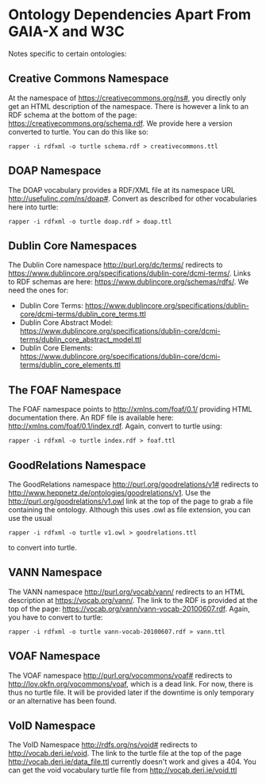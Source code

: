 <!--
SPDX-FileCopyrightText: 2024 Osnabrück University of Applied Sciences
SPDX-FileContributor: Andreas Schliebitz
SPDX-FileContributor: Henri Graf
SPDX-FileContributor: Jonas Tüpker
SPDX-FileContributor: Lukas Hesse
SPDX-FileContributor: Maik Fruhner
SPDX-FileContributor: Prof. Dr.-Ing. Heiko Tapken
SPDX-FileContributor: Tobias Wamhof

SPDX-License-Identifier: MIT
-->

# Ontology Dependencies Apart From GAIA-X and W3C

Notes specific to certain ontologies:

## Creative Commons Namespace

At the namespace of https://creativecommons.org/ns#, you directly only get an HTML description of the namespace. There is however a link to an RDF schema at the bottom of the page: https://creativecommons.org/schema.rdf. We provide here a version converted to turtle. You can do this like so:

```
rapper -i rdfxml -o turtle schema.rdf > creativecommons.ttl
```

## DOAP Namespace

The DOAP vocabulary provides a RDF/XML file at its namespace URL http://usefulinc.com/ns/doap#. Convert as described for other vocabularies here into turtle:

```
rapper -i rdfxml -o turtle doap.rdf > doap.ttl
```

## Dublin Core Namespaces

The Dublin Core namespace http://purl.org/dc/terms/ redirects to https://www.dublincore.org/specifications/dublin-core/dcmi-terms/. Links to RDF schemas are here: https://www.dublincore.org/schemas/rdfs/. We need the ones for:

- Dublin Core Terms: https://www.dublincore.org/specifications/dublin-core/dcmi-terms/dublin_core_terms.ttl
- Dublin Core Abstract Model: https://www.dublincore.org/specifications/dublin-core/dcmi-terms/dublin_core_abstract_model.ttl
- Dublin Core Elements: https://www.dublincore.org/specifications/dublin-core/dcmi-terms/dublin_core_elements.ttl

## The FOAF Namespace

The FOAF namespace points to http://xmlns.com/foaf/0.1/ providing HTML documentation there. An RDF file is available here: http://xmlns.com/foaf/0.1/index.rdf. Again, convert to turtle using:

```
rapper -i rdfxml -o turtle index.rdf > foaf.ttl
```

## GoodRelations Namespace

The GoodRelations namespace http://purl.org/goodrelations/v1# redirects to http://www.heppnetz.de/ontologies/goodrelations/v1. Use the http://purl.org/goodrelations/v1.owl link at the top of the page to grab a file containing the ontology. Although this uses .owl as file extension, you can use the usual

```
rapper -i rdfxml -o turtle v1.owl > goodrelations.ttl
```

to convert into turtle.

## VANN Namespace

The VANN namespace http://purl.org/vocab/vann/ redirects to an HTML description at https://vocab.org/vann/. The link to the RDF is provided at the top of the page: https://vocab.org/vann/vann-vocab-20100607.rdf. Again, you have to convert to turtle:

```
rapper -i rdfxml -o turtle vann-vocab-20100607.rdf > vann.ttl
```

## VOAF Namespace

The VOAF namespace http://purl.org/vocommons/voaf# redirects to http://lov.okfn.org/vocommons/voaf, which is a dead link. For now, there is thus no turtle file. It will be provided later if the downtime is only temporary or an alternative has been found.

## VoID Namespace

The VoID Namespace http://rdfs.org/ns/void# redirects to http://vocab.deri.ie/void. The link to the turtle file at the top of the page http://vocab.deri.ie/data_file.ttl currently doesn't work and gives a 404. You can get the void vocabulary turtle file from http://vocab.deri.ie/void.ttl
